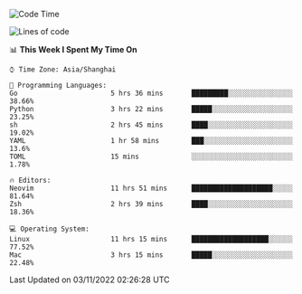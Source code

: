 <!--START_SECTION:waka-->
![Code Time](http://img.shields.io/badge/Code%20Time-959%20hrs%201%20min-blue)

![Lines of code](https://img.shields.io/badge/From%20Hello%20World%20I%27ve%20Written-24%20Thousand%20lines%20of%20code-blue)

📊 **This Week I Spent My Time On** 

```text
⌚︎ Time Zone: Asia/Shanghai

💬 Programming Languages: 
Go                       5 hrs 36 mins       █████████░░░░░░░░░░░░░░░░   38.66% 
Python                   3 hrs 22 mins       █████░░░░░░░░░░░░░░░░░░░░   23.25% 
sh                       2 hrs 45 mins       ████░░░░░░░░░░░░░░░░░░░░░   19.02% 
YAML                     1 hr 58 mins        ███░░░░░░░░░░░░░░░░░░░░░░   13.6% 
TOML                     15 mins             ░░░░░░░░░░░░░░░░░░░░░░░░░   1.78%

🔥 Editors: 
Neovim                   11 hrs 51 mins      ████████████████████░░░░░   81.64% 
Zsh                      2 hrs 39 mins       ████░░░░░░░░░░░░░░░░░░░░░   18.36%

💻 Operating System: 
Linux                    11 hrs 15 mins      ███████████████████░░░░░░   77.52% 
Mac                      3 hrs 15 mins       █████░░░░░░░░░░░░░░░░░░░░   22.48%

```


 Last Updated on 03/11/2022 02:26:28 UTC
<!--END_SECTION:waka-->
